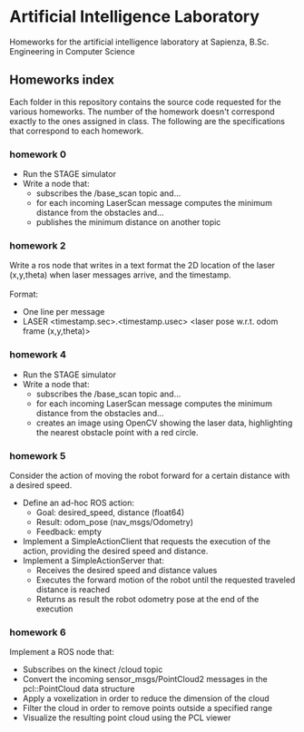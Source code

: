 # Artificial Intelligence Laboratory
Homeworks for the artificial intelligence laboratory at Sapienza, B.Sc. Engineering in Computer Science

## Homeworks index

Each folder in this repository contains the source code requested for the various homeworks. 
The number of the homework doesn't correspond exactly to the ones assigned in class. 
The following are the specifications that correspond to each homework.

### homework 0

- Run the STAGE simulator
- Write a node that:
  - subscribes the /base_scan topic and...
  - for each incoming LaserScan message computes the minimum distance from
the obstacles and...
  - publishes the minimum distance on another topic

### homework 2

Write a ros node that writes in a text format the 2D location of the laser (x,y,theta) when laser messages arrive, and the timestamp. 
</br></br> 
Format:
- One line per message
- LASER <timestamp.sec>.<timestamp.usec> <laser pose w.r.t. odom frame (x,y,theta)>

### homework 4

- Run the STAGE simulator
- Write a node that:
  - subscribes the /base_scan topic and...
  - for each incoming LaserScan message computes the minimum distance from the obstacles and...
  -  creates an image using OpenCV showing the laser data, highlighting the nearest obstacle point with a red circle.

### homework 5

Consider the action of moving the robot forward for a certain distance with a desired speed.

- Define an ad-hoc ROS action:
  - Goal: desired_speed, distance (float64)
  - Result: odom_pose (nav_msgs/Odometry)
  - Feedback: empty
- Implement a SimpleActionClient that requests the execution of the action, providing the desired speed and distance.
- Implement a SimpleActionServer that:
  - Receives the desired speed and distance values
  - Executes the forward motion of the robot until the requested traveled distance is reached
  - Returns as result the robot odometry pose at the end of the execution
  
### homework 6
  
Implement a ROS node that:
- Subscribes on the kinect /cloud topic
- Convert the incoming sensor_msgs/PointCloud2 messages in the pcl::PointCloud data structure
- Apply a voxelization in order to reduce the dimension of the cloud
- Filter the cloud in order to remove points outside a specified range
- Visualize the resulting point cloud using the PCL viewer

